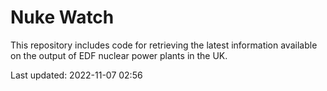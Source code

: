 # Nuke Watch

This repository includes code for retrieving the latest information available on the output of EDF nuclear power plants in the UK.

Last updated: 2022-11-07 02:56
